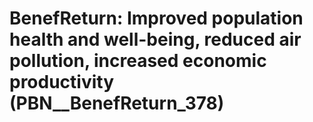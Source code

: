 # BenefReturn: __Improved population health and well-being, reduced air pollution, increased economic productivity__ (PBN__BenefReturn_378)

